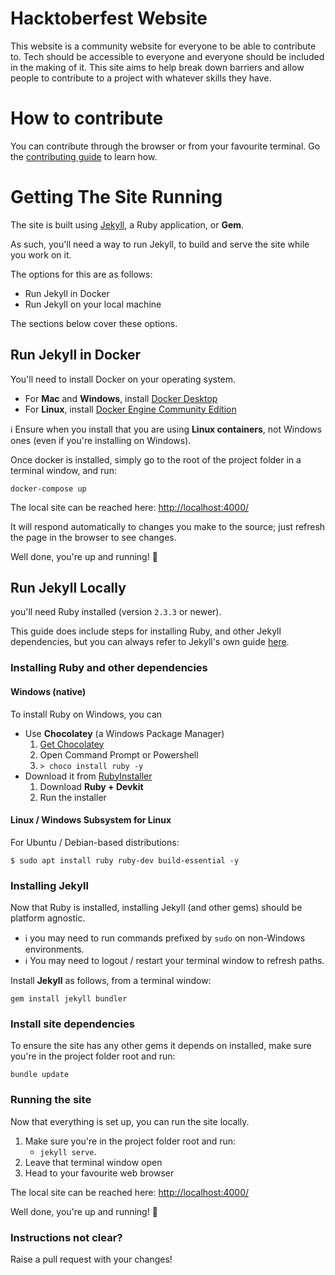 # Hacktoberfest Website

This website is a community website for everyone to be able to contribute to. Tech should be accessible to everyone and everyone should be included in the making of it. This site aims to help break down barriers and allow people to contribute to a project with whatever skills they have.

# How to contribute

You can contribute through the browser or from your favourite terminal. Go the [contributing guide](/contributing.md) to learn how.

# Getting The Site Running

The site is built using [Jekyll](https://jekyllrb.com), a Ruby application, or **Gem**.

As such, you'll need a way to run Jekyll, to build and serve the site while you work on it.

The options for this are as follows:

- Run Jekyll in Docker
- Run Jekyll on your local machine

The sections below cover these options.

## Run Jekyll in Docker

You'll need to install Docker on your operating system.

- For **Mac** and **Windows**, install [Docker Desktop](https://www.docker.com/products/docker-desktop)
- For **Linux**, install [Docker Engine Community Edition](https://store.docker.com/search?type=edition&offering=community)

:information_source: Ensure when you install that you are using **Linux containers**, not Windows ones (even if you're installing on Windows).

Once docker is installed, simply go to the root of the project folder in a terminal window, and run:

`docker-compose up`

The local site can be reached here: [http://localhost:4000/](http://localhost:4000/)

It will respond automatically to changes you make to the source; just refresh the page in the browser to see changes.

Well done, you're up and running! :tada:

## Run Jekyll Locally

you'll need Ruby installed (version `2.3.3` or newer).

This guide does include steps for installing Ruby, and other Jekyll dependencies, but you can always refer to Jekyll's own guide [here](https://jekyllrb.com/docs/installation/).

### Installing Ruby and other dependencies

#### Windows (native)

To install Ruby on Windows, you can

- Use **Chocolatey** (a Windows Package Manager)
    1. [Get Chocolatey](https://chocolatey.org)
    1. Open Command Prompt or Powershell
    1. `> choco install ruby -y`
- Download it from [RubyInstaller](https://rubyinstaller.org)
    1. Download **Ruby + Devkit**
    1. Run the installer

#### Linux / Windows Subsystem for Linux

For Ubuntu / Debian-based distributions:

`$ sudo apt install ruby ruby-dev build-essential -y`

### Installing Jekyll

Now that Ruby is installed, installing Jekyll (and other gems) should be platform agnostic.

- :information_source: you may need to run commands prefixed by `sudo` on non-Windows environments.
- :information_source: You may need to logout / restart your terminal window to refresh paths.

Install **Jekyll** as follows, from a terminal window:

`gem install jekyll bundler`

### Install site dependencies

To ensure the site has any other gems it depends on installed, make sure you're in the project folder root and run:

`bundle update`

### Running the site

Now that everything is set up, you can run the site locally.

1. Make sure you're in the project folder root and run:
    - `jekyll serve`.
1. Leave that terminal window open
1. Head to your favourite web browser

The local site can be reached here: [http://localhost:4000/](http://localhost:4000/)

Well done, you're up and running! :tada:

### Instructions not clear?

Raise a pull request with your changes!
